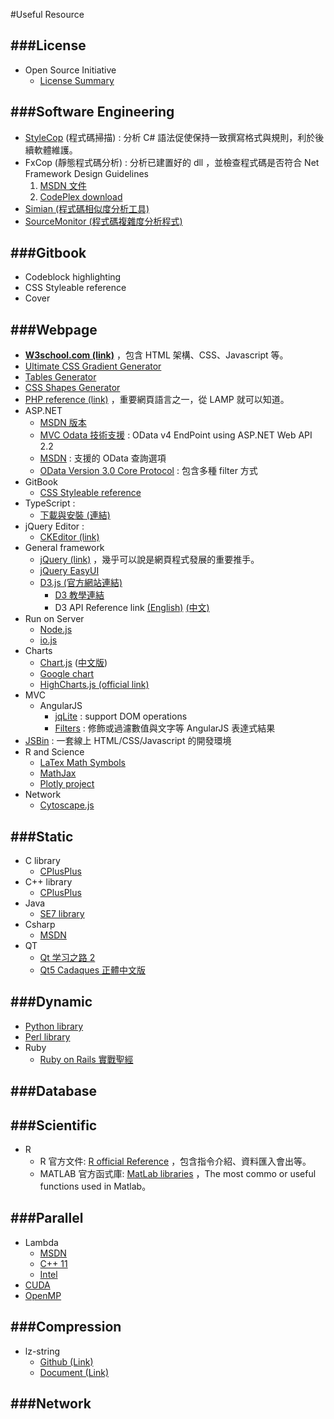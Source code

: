 #Useful Resource

<script type="text/javascript" src="js/general.js"></script>

###License
---
* Open Source Initiative
  * [License Summary](https://opensource.org/licenses/alphabetical)

###Software Engineering
---
* [StyleCop](http://stylecop.codeplex.com/) (程式碼掃描) : 分析 C# 語法促使保持一致撰寫格式與規則，利於後續軟體維護。
* FxCop (靜態程式碼分析) : 分析已建置好的 dll ，並檢查程式碼是否符合 Net Framework Design Guidelines
  1. [MSDN 文件](https://msdn.microsoft.com/en-us/library/bb429476.aspx)
  2. [CodePlex download](https://fxcopinstaller.codeplex.com/)
* [Simian (程式碼相似度分析工具)](http://www.harukizaemon.com/simian/)
* [SourceMonitor (程式碼複雜度分析程式)](http://www.campwoodsw.com/sourcemonitor.html)

###Gitbook
---

* Codeblock highlighting
* CSS Styleable reference
* Cover

###Webpage
---

* **[W3school.com (link)](http://www.w3schools.com/)** ，包含 HTML 架構、CSS、Javascript 等。
* [Ultimate CSS Gradient Generator](http://www.colorzilla.com/gradient-editor/)
* [Tables Generator](http://www.tablesgenerator.com/html_tables)
* [CSS Shapes Generator](https://coveloping.com/tools/css-shapes-generator)
* [PHP reference (link)](http://php.net/manual/en/language.references.php) ，重要網頁語言之一，從 LAMP 就可以知道。
* ASP.NET 
  * [MSDN 版本](https://msdn.microsoft.com/zh-tw/library/ms178463.aspx)
  * [MVC Odata 技術支援](http://www.asp.net/web-api/overview/odata-support-in-aspnet-web-api/odata-v4/create-an-odata-v4-endpoint) : OData v4 EndPoint using ASP.NET Web API 2.2
  * [MSDN](https://msdn.microsoft.com/library/azure/gg312156.aspx) : 支援的 OData 查詢選項
  * [OData Version 3.0 Core Protocol](http://www.odata.org/documentation/odata-version-3-0/odata-version-3-0-core-protocol/) : 包含多種 filter 方式 
* GitBook
  * [CSS Styleable reference](http://highlightjs.readthedocs.org/en/latest/css-classes-reference.html)
* TypeScript :
  * [下載與安裝 (連結)](http://www.typescriptlang.org/)
* jQuery Editor :
  * [CKEditor (link)](http://ckeditor.com/)
* General framework
  * [jQuery (link)](http://jquery.com/) ，幾乎可以說是網頁程式發展的重要推手。
  * [jQuery EasyUI](http://www.jeasyui.com/demo/main/index.php)
  * [D3.js (官方網站連結)](https://d3js.org/)
    * [D3 教學連結](https://github.com/mbostock/d3/wiki/Tutorials)
    * D3 API Reference link [(English)](https://github.com/mbostock/d3/wiki/API-Reference) [(中文)](https://github.com/mbostock/d3/wiki/API--%E4%B8%AD%E6%96%87%E6%89%8B%E5%86%8C)
* Run on Server
  * [Node.js](https://nodejs.org/en/)
  * [io.js](https://iojs.org/en/)
* Charts
  * [Chart.js](http://www.chartjs.org/) ([中文版](http://www.bootcss.com/p/chart.js/docs/))
  * [Google chart](https://google-developers.appspot.com/chart/interactive/docs/gallery)
  * [HighCharts.js (official link)](http://www.highcharts.com/)
* MVC
  * AngularJS
    * [jqLite](https://docs.angularjs.org/api/ng/function/angular.element) : support DOM operations
    * [Filters](http://docs.angularjs.org/guide/dev_guide.templates.filters) : 修飾或過濾數值與文字等 AngularJS 表達式結果
* [JSBin](http://jsbin.com/?html,output) : 一套線上 HTML/CSS/Javascript 的開發環境
* R and Science
  * [LaTex Math Symbols](http://web.ift.uib.no/Teori/KURS/WRK/TeX/symALL.html)
  * [MathJax](https://www.mathjax.org/)
  * [Plotly project](https://plot.ly/feed/)
* Network
  * [Cytoscape.js](http://js.cytoscape.org/)

###Static
---

* C library
  * [CPlusPlus](http://www.cplusplus.com/reference/clibrary/)
* C++ library
  * [CPlusPlus](http://www.cplusplus.com/reference/)
* Java
  * [SE7 library](http://docs.oracle.com/javase/7/docs/api/)
* Csharp
  * [MSDN](https://msdn.microsoft.com/en-us/library/aa287477.aspx)
* QT
  * [Qt 学习之路 2](http://www.devbean.net/2012/08/qt-study-road-2-catelog/)
  * [Qt5 Cadaques 正體中文版](https://ycheng.gitbooks.io/qt5_cadaques-zh_tw/content/index.html)

###Dynamic
---

* [Python library](https://docs.python.org/2/library/index.html)
* [Perl library](http://perldoc.perl.org/index.html)
* Ruby
  * [Ruby on Rails 實戰聖經](https://ihower.tw/rails4/ruby.html)

###Database
---

###Scientific
---

* R
  * R 官方文件: [R official Reference](https://cran.r-project.org/manuals.html) ，包含指令介紹、資料匯入會出等。
  * MATLAB 官方函式庫: [MatLab libraries](http://www.mathworks.com/help/matlab/functionlist.html?requestedDomain=www.mathworks.com) ，The most commo or useful functions used in Matlab。

###Parallel
---

* Lambda
  * [MSDN](https://msdn.microsoft.com/en-us/library/dd293603.aspx)
  * [C++ 11](http://en.cppreference.com/w/cpp/language/lambda)
  * [Intel](https://software.intel.com/en-us/intel-sdp-home)
* [CUDA](http://docs.nvidia.com/cuda/)
* [OpenMP](https://computing.llnl.gov/tutorials/openMP/)

###Compression
---
* lz-string
  * [Github (Link)](https://github.com/pieroxy/lz-string)
  * [Document (Link)](http://pieroxy.net/blog/pages/lz-string/index.html)

###Network
---









